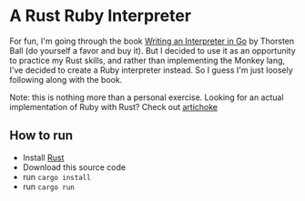 # A Rust Ruby Interpreter

For fun, I'm going through the book [Writing an Interpreter in Go](https://interpreterbook.com/)
by Thorsten Ball (do yourself a favor and buy it). But I decided to use it as an opportunity to
practice my Rust skills, and rather than implementing the Monkey lang, I've decided to create a
Ruby interpreter instead. So I guess I'm just loosely following along with the book.

Note: this is nothing more than a personal exercise. Looking for an actual implementation of Ruby
with Rust? Check out [artichoke](https://github.com/artichoke/artichoke)

## How to run
- Install [Rust](https://www.rust-lang.org/tools/install)
- Download this source code
- run `cargo install`
- run `cargo run`

